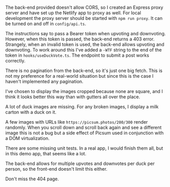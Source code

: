 The back-end provided doesn't allow CORS, so I created an Express proxy server and have set up the Netlify app to proxy as well.
For local development the proxy server should be started with `npm run proxy`. It can be turned on and off in `config/api.ts`.

The instructions say to pass a Bearer token when upvoting and downvoting. However, when this token is passed, the back-end returns a 403 error. Strangely, when an invalid token is used, the back-end allows upvoting and downvoting. To work around this I've added a `-WTF` string to the end of the token in `hooks/useDuckVote.ts`. The endpoint to submit a post works correctly.

There is no pagination from the back-end, so it's just one big fetch. This is not my preference for a real-world situation but since this is the case I haven't implemented any pagination.

I've chosen to display the images cropped because none are square, and I think it looks better this way than with gutters all over the place.

A lot of duck images are missing. For any broken images, I display a milk carton with a duck on it.

A few images with URLs like `https://picsum.photos/200/300` render randomly. When you scroll down and scroll back again and see a different image this is not a bug but a side effect of Picsum used in conjunction with a DOM virtualization.

There are some missing unit tests. In a real app, I would finish them all, but in this demo app, that seems like a lot.

The back-end allows for multiple upvotes and downvotes per duck per person, so the front-end doesn't limit this either.

Don't miss the 404 page.
